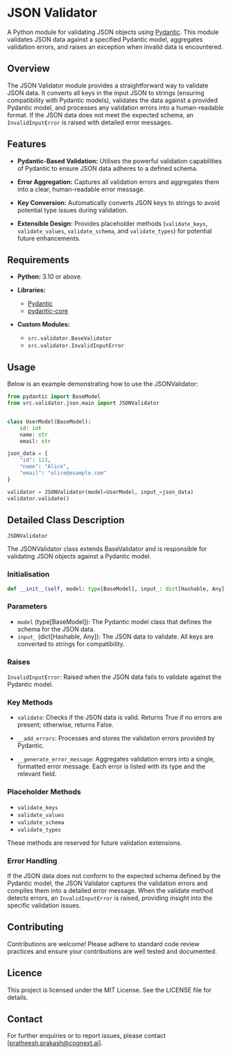 # JSON Validator

A Python module for validating JSON objects using [Pydantic](https://pydantic-docs.helpmanual.io/). This module validates JSON data against a specified Pydantic model, aggregates validation errors, and raises an exception when invalid data is encountered.

## Overview

The JSON Validator module provides a straightforward way to validate JSON data. It converts all keys in the input JSON to strings (ensuring compatibility with Pydantic models), validates the data against a provided Pydantic model, and processes any validation errors into a human-readable format. If the JSON data does not meet the expected schema, an `InvalidInputError` is raised with detailed error messages.

## Features

- **Pydantic-Based Validation:**
  Utilises the powerful validation capabilities of Pydantic to ensure JSON data adheres to a defined schema.

- **Error Aggregation:**
  Captures all validation errors and aggregates them into a clear, human-readable error message.

- **Key Conversion:**
  Automatically converts JSON keys to strings to avoid potential type issues during validation.

- **Extensible Design:**
  Provides placeholder methods (`validate_keys`, `validate_values`, `validate_schema`, and `validate_types`) for potential future enhancements.

## Requirements

- **Python:** 3.10 or above.
- **Libraries:**
  - [Pydantic](https://pydantic-docs.helpmanual.io/)
  - [pydantic-core](https://pypi.org/project/pydantic-core/)

- **Custom Modules:**
  - `src.validator.BaseValidator`
  - `src.validator.InvalidInputError`

## Usage

  Below is an example demonstrating how to use the JSONValidator:

```python
from pydantic import BaseModel
from src.validator.json.main import JSONValidator


class UserModel(BaseModel):
    id: int
    name: str
    email: str

json_data = {
    "id": 123,
    "name": "Alice",
    "email": "alice@example.com"
}

validator = JSONValidator(model=UserModel, input_=json_data)
validator.validate()
```

## Detailed Class Description

`JSONValidator`

The JSONValidator class extends BaseValidator and is responsible for validating JSON objects against a Pydantic model.

### Initialisation

```python
def __init__(self, model: type[BaseModel], input_: dict[Hashable, Any]) -> None:
```

### Parameters

- `model` (type[BaseModel]): The Pydantic model class that defines the schema for the JSON data.
- `input_` (dict[Hashable, Any]): The JSON data to validate. All keys are converted to strings for compatibility.

### Raises

`InvalidInputError`: Raised when the JSON data fails to validate against the Pydantic model.

### Key Methods

- `validate`: Checks if the JSON data is valid. Returns True if no errors are present; otherwise, returns False.

- `__add_errors`: Processes and stores the validation errors provided by Pydantic.

- `__generate_error_message`: Aggregates validation errors into a single, formatted error message. Each error is listed with its type and the relevant field.

### Placeholder Methods

- `validate_keys`
- `validate_values`
- `validate_schema`
- `validate_types`

These methods are reserved for future validation extensions.

### Error Handling

If the JSON data does not conform to the expected schema defined by the Pydantic model, the JSON Validator captures the validation errors and compiles them into a detailed error message. When the validate method detects errors, an `InvalidInputError` is raised, providing insight into the specific validation issues.

## Contributing

Contributions are welcome! Please adhere to standard code review practices and ensure your contributions are well tested and documented.

## Licence

This project is licensed under the MIT License. See the LICENSE file for details.

## Contact

For further enquiries or to report issues, please contact [pratheesh.prakash@cognext.ai].
